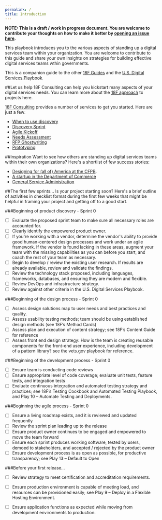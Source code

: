 ```yaml
---
permalink: /
title: Introduction
---
```

**NOTE: This is a draft / work in progress document.  You are welcome to contribute your thoughts on how to make it better by [opening an issue here](https://github.com/18F/digital-team-playbook/issues).**

This playbook introduces you to the various aspects of standing up a digital services team within your organization.  You are welcome to contribute to this guide and share your own insights on strategies for building effective digital services teams wthin governments.  

This is a companion guide to the other [18F Guides](https://pages.18f.gov/guides/) and the [U.S. Digital Services Playbook](https://playbook.cio.gov/).

##Let us help
18F Consulting can help you kickstart many aspects of your digital services needs.  You can learn more about the [18F approach](https://pages.18f.gov/partnership-playbook/index.html) to projects here.

[18F Consulting](https://18f.gsa.gov/consulting) provides a number of services to get you started.  Here are just a few:

* [When to use discovery](about-18f-consulting-services/when-to-use-discovery/)
* [Discovery Sprint](about-18f-consulting-services/discovery-sprint/)
* [Agile Kickoff](about-18f-consulting-services/agile-kickoff-meeting/)
* [Needs Assessment](about-18f-consulting-services/needs-assessment/)
* [RFP Ghostwriting](about-18f-consulting-services/ghostwriting-workshop/)
* [Prototyping](about-18f-consulting-services/prototype-guidelines/)

##Inspiration
Want to see how others are standing up digital services teams within their own organizations?  Here's a shortlist of few success stories:

 - [Designing for (all of) America at the CFPB](http://www.slideshare.net/molliebates/designing-for-all-of-america-at-the-cfpb-aiga-conference-presentation).
 - [A startup in the Department of Commerce](https://www.commerce.gov/dataservice/)
 - [General Service Administration](http://www.agilegovleaders.org/case-studies/gsa/)
 
##The first few sprints...
Is your project starting soon?  Here's a brief outline of activities in checklist format during the first few weeks that might be helpful in framing your project and getting off to a good start.  

###Beginning of product discovery - Sprint 0 
- [ ] Evaluate the proposed sprint team to make sure all necessary roles are accounted for.
- [ ] Clearly identify the empowered product owner.
- [ ] If you're working with a vendor, determine the vendor's ability to provide good human-centered design processes and work under an agile framework.  If the vendor is found lacking in these areas, augment your team with the missing capabilities as you can before you start, and coach the rest of your team as necessary.
- [ ] Begin to develop / review the existing user research.  If results are already available, review and validate the findings.
- [ ] Review the technology stack proposed, including languages, frameworks, databases, and ensuring they are modern and flexible.
- [ ] Review DevOps and infrastructure strategy.
- [ ] Review against other criteria in the U.S. Digital Services Playbook.

###Beginning of the design process - Sprint 0
- [ ] Assess design solutions map to user needs and best practices and quality.
- [ ] Assess usability testing methods; team should be using established design methods (see 18F’s Method Cards)
- [ ] Assess plan and execution of content strategy; see 18F’s Content Guide for reference
- [ ] Assess front end design strategy: How is the team is creating reusable components for the front-end user experience, including development of a pattern library?  see the vets.gov playbook for reference. 

###Beginning of the development process - Sprint 0
- [ ] Ensure team is conducting code reviews
- [ ] Ensure appropriate level of code coverage; evaluate unit tests, feature tests, and integration tests
- [ ] Evaluate continuous integration and automated testing strategy and practices; see 18F’s Testing Cookbook and Automated Testing Playbook, and Play 10 – Automate Testing and Deployments. 

###Beginning the agile process - Sprint 0
- [ ] Ensure a living roadmap exists, and it is reviewed and updated frequently
- [ ] Review the sprint plan leading up to the release
- [ ] Ensure product owner continues to be engaged and empowered to move the team forward
- [ ] Ensure each sprint produces working software, tested by users, demoed to stakeholders, and accepted / rejected by the product owner
- [ ] Ensure development process is as open as possible, for productive transparency; see Play 13 – Default to Open

###Before your first release...
- [ ] Review strategy to meet certification and accreditation requirements. 
- [ ] Ensure production environment is capable of meeting load, and resources can be provisioned easily; see Play 9 – Deploy in a Flexible Hosting Environment. 
- [ ] Ensure application functions as expected while moving from development environments to production.








 
 